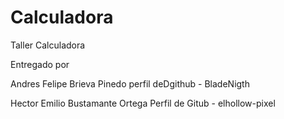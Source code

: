 # Calculadora
Taller Calculadora

Entregado por

Andres Felipe Brieva Pinedo
perfil deDgithub - BladeNigth

Hector Emilio Bustamante Ortega 
Perfil de Gitub - elhollow-pixel
